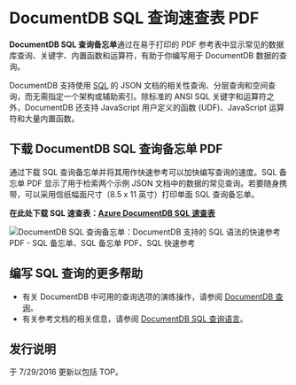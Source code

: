 <properties
    pageTitle="DocumentDB SQL 备忘单 PDF | Azure"
    description="可打印的 SQL 备忘单 PDF 有助于你使用 DocumentDB 的 SQL 语法在其 NoSQL 数据库（SQL 快速参考）中查询 JSON 文档。"
    keywords="SQL 备忘单, SQL 备忘单 PDF, SQL 查询备忘单"
    services="documentdb"
    documentationcenter=""
    author="mimig1"
    manager="jhubbard"
    editor="monicar" />  

<tags
    ms.assetid="fdbdbc39-5a46-4129-b4ed-b049d1c9ccab"
    ms.service="documentdb"
    ms.workload="data-services"
    ms.tgt_pltfrm="na"
    ms.devlang="na"
    ms.topic="article"
    ms.date="10/26/2016"
    wacn.date="01/19/2017"
    ms.author="mimig" />  


# DocumentDB SQL 查询速查表 PDF
**DocumentDB SQL 查询备忘单**通过在易于打印的 PDF 参考表中显示常见的数据库查询、关键字、内置函数和运算符，有助于你编写用于 DocumentDB 数据的查询。

DocumentDB 支持使用 [SQL](/documentation/articles/documentdb-sql-query/) 的 JSON 文档的相关性查询、分层查询和空间查询，而无需指定一个架构或辅助索引。除标准的 ANSI SQL 关键字和运算符之外，DocumentDB 还支持 JavaScript 用户定义的函数 (UDF)、JavaScript 运算符和大量内置函数。

## 下载 DocumentDB SQL 查询备忘单 PDF
通过下载 SQL 查询备忘单并将其用作快速参考可以加快编写查询的速度。SQL 备忘单 PDF 显示了用于检索两个示例 JSON 文档中的数据的常见查询。若要随身携带，可以采用信纸幅面尺寸（8.5 x 11 英寸）打印单面 SQL 查询备忘单。

**在此处下载 SQL 速查表：[Azure DocumentDB SQL 速查表](http://go.microsoft.com/fwlink/?LinkId=623215)**

![DocumentDB SQL 查询备忘单：DocumentDB 支持的 SQL 语法的快速参考 PDF - SQL 备忘单、SQL 备忘单 PDF、SQL 快速参考][cheat-sheet]  


[cheat-sheet]: ./media/documentdb-sql-query-cheat-sheet/microsoft-documentdb-sql-query-cheat-sheet-v4.png


## 编写 SQL 查询的更多帮助
- 有关 DocumentDB 中可用的查询选项的演练操作，请参阅 [DocumentDB 查询](/documentation/articles/documentdb-sql-query/)。
- 有关参考文档的相关信息，请参阅 [DocumentDB SQL 查询语言](https://msdn.microsoft.com/zh-cn/library/azure/dn782250.aspx)。

## 发行说明
于 7/29/2016 更新以包括 TOP。

<!---HONumber=Mooncake_1219_2016-->
